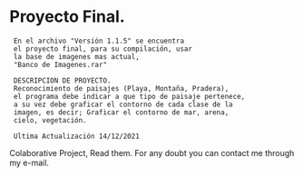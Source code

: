 # Proyecto Final.
     En el archivo "Versión 1.1.5" se encuentra
     el proyecto final, para su compilación, usar 
     la base de imagenes mas actual,
     "Banco de Imagenes.rar"
     
     DESCRIPCION DE PROYECTO.
     Reconocimiento de paisajes (Playa, Montaña, Pradera),
     el programa debe indicar a que tipo de paisaje pertenece,
     a su vez debe graficar el contorno de cada clase de la 
     imagen, es decir; Graficar el contorno de mar, arena, 
     cielo, vegetación. 
     
     Ultima Actualización 14/12/2021
     
   



Colaborative Project, Read them.
For any doubt you can contact me through my e-mail.
